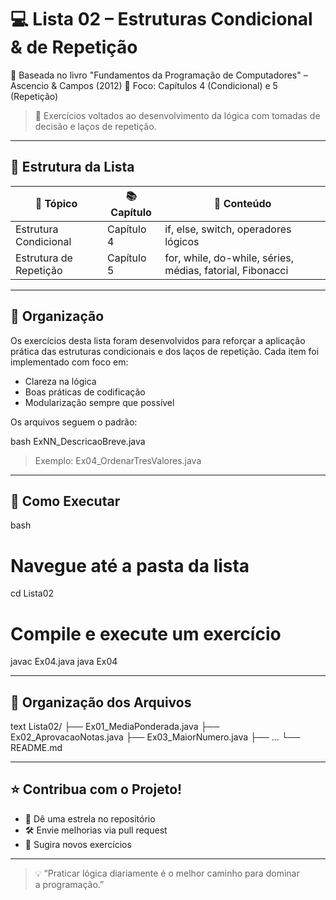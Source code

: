 # 💻 Lista 02 – Estruturas Condicional & de Repetição

📘 Baseada no livro "Fundamentos da Programação de Computadores" – Ascencio & Campos (2012)
🎯 Foco: Capítulos 4 (Condicional) e 5 (Repetição)

> 🧠 Exercícios voltados ao desenvolvimento da lógica com tomadas de decisão e laços de repetição.

---

## 🧩 Estrutura da Lista

| 🧠 Tópico              | 📚 Capítulo | 📌 Conteúdo                                                     |
| ---------------------- | ----------- | --------------------------------------------------------------- |
| Estrutura Condicional  | Capítulo 4  | if, else, switch, operadores lógicos                      |
| Estrutura de Repetição | Capítulo 5  | for, while, do-while, séries, médias, fatorial, Fibonacci |

---

## 🔎 Organização

Os exercícios desta lista foram desenvolvidos para reforçar a aplicação prática das estruturas condicionais e dos laços de repetição. Cada item foi implementado com foco em:

* Clareza na lógica
* Boas práticas de codificação
* Modularização sempre que possível

Os arquivos seguem o padrão:

bash
ExNN_DescricaoBreve.java


> Exemplo: Ex04_OrdenarTresValores.java

---

## 🚀 Como Executar

bash
# Navegue até a pasta da lista
cd Lista02

# Compile e execute um exercício
javac Ex04.java
java Ex04


---

## 📁 Organização dos Arquivos

text
Lista02/
├── Ex01_MediaPonderada.java
├── Ex02_AprovacaoNotas.java
├── Ex03_MaiorNumero.java
├── ...
└── README.md


---



## ⭐ Contribua com o Projeto!

* 🌟 Dê uma estrela no repositório
* 🛠 Envie melhorias via pull request
* 💬 Sugira novos exercícios

---

> 💡 “Praticar lógica diariamente é o melhor caminho para dominar a programação.”

